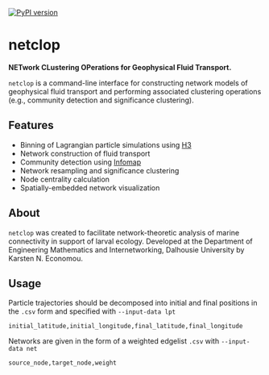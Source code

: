 [![PyPI version](https://badge.fury.io/py/netclop.svg)](https://badge.fury.io/py/netclop)
# netclop
**NETwork CLustering OPerations for Geophysical Fluid Transport.**

`netclop` is a command-line interface for constructing network models of geophysical fluid transport and performing associated clustering operations (e.g., community detection and significance clustering).

## Features
* Binning of Lagrangian particle simulations using [H3](https://github.com/uber/h3)
* Network construction of fluid transport
* Community detection using [Infomap](https://github.com/mapequation/infomap)
* Network resampling and significance clustering
* Node centrality calculation
* Spatially-embedded network visualization

## About
`netclop` was created to facilitate network-theoretic analysis of marine connectivity in support of larval ecology.
Developed at the Department of Engineering Mathematics and Internetworking, Dalhousie University by Karsten N. Economou.

## Usage
Particle trajectories should be decomposed into initial and final positions in the `.csv` form and specified with `--input-data lpt`
```
initial_latitude,initial_longitude,final_latitude,final_longitude
```

Networks are given in the form of a weighted edgelist `.csv` with `--input-data net`
```
source_node,target_node,weight
```
